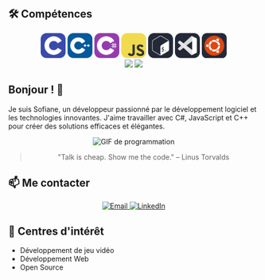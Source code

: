 ## 🛠️ Compétences

<div align="center">
  <a href="https://en.wikipedia.org/wiki/C_(programming_language)" target="_blank"><img src="https://github.com/tandpfun/skill-icons/blob/main/icons/C.svg" height=50 /></a>
  <a href="https://en.wikipedia.org/wiki/C%2B%2B" target="_blank"><img src="https://github.com/tandpfun/skill-icons/blob/main/icons/CPP.svg" height=50 /></a>
  <a href="https://fr.wikipedia.org/wiki/C_Sharp" target="_blank"><img src="https://github.com/tandpfun/skill-icons/blob/65dea6c4eaca7da319e552c09f4cf5a9a8dab2c8/icons/CS.svg" height=50 /></a>
  <a href="https://fr.wikipedia.org/wiki/JavaScript" target="_blank"><img src="https://github.com/tandpfun/skill-icons/blob/65dea6c4eaca7da319e552c09f4cf5a9a8dab2c8/icons/JavaScript.svg"height=50 /></a>
  <a href="https://en.wikipedia.org/wiki/Bash_(Unix_shell)" target="_blank"><img src="https://raw.githubusercontent.com/tandpfun/skill-icons/65dea6c4eaca7da319e552c09f4cf5a9a8dab2c8/icons/Bash-Dark.svg" height=50 /></a>
  <a href="https://en.wikipedia.org/wiki/Visual_Studio_Code" target="_blank"><img src="https://github.com/tandpfun/skill-icons/blob/main/icons/VSCode-Dark.svg" height=50 /></a>
  <a href="https://en.wikipedia.org/wiki/Ubuntu" target="_blank"><img src="https://github.com/tandpfun/skill-icons/blob/main/icons/Ubuntu-Dark.svg" height=50 /></a>
</div>
<div align="center">
  <a href="#"><img src="https://github-readme-stats.vercel.app/api/top-langs/?username=SofianeBel&layout=compact&theme=dark" height="112"/></a>
  <a href="https://fr.wikipedia.org/wiki/LeetCode" target="_blank"><img src="https://leetcard.jacoblin.cool/Sifly" height="112"/></a>
</div>

## Bonjour ! 👋

Je suis Sofiane, un développeur passionné par le développement logiciel et les technologies innovantes. J'aime travailler avec C#, JavaScript et C++ pour créer des solutions efficaces et élégantes.

<div align="center">
    <img src="https://media.giphy.com/media/ZVik7pBtu9dNS/giphy.gif" alt="GIF de programmation" /> <br>
    <blockquote>"Talk is cheap. Show me the code." – Linus Torvalds</blockquote>
</div>

## 📫 Me contacter

<!-- [![LinkedIn](https://img.shields.io/badge/LinkedIn-Profile-blue?style=flat&logo=linkedin)](https://www.linkedin.com/in/sofiane-belkessa-a030952b3/)
[![Email](https://img.shields.io/badge/Email-belkessa0102@gmail.com-red?style=flat&logo=gmail&logoColor=white)](mailto:belkessa0102@gmail.com) -->

<div align="center">
  <a href="mailto:belkessa0102@gmail.com">
    <img src="https://img.shields.io/badge/Email-belkessa0102@gmail.com-red?style=flat&logo=gmail&logoColor=white" alt="Email" height=50 />
  </a>
  <a href= "https://www.linkedin.com/in/sofiane-belkessa-a030952b3/">
    <img src="https://img.shields.io/badge/LinkedIn-Profile-blue?style=flat&logo=linkedin" alt="LinkedIn" height=50 />
  </a>
</div>

## 🌱 Centres d'intérêt

- Développement de jeu vidéo
- Développement Web
- Open Source
